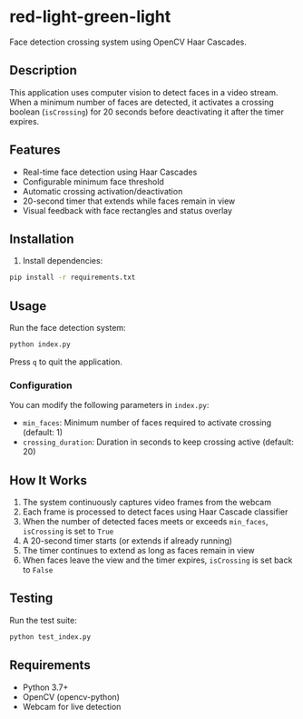# red-light-green-light

Face detection crossing system using OpenCV Haar Cascades.

## Description

This application uses computer vision to detect faces in a video stream. When a minimum number of faces are detected, it activates a crossing boolean (`isCrossing`) for 20 seconds before deactivating it after the timer expires.

## Features

- Real-time face detection using Haar Cascades
- Configurable minimum face threshold
- Automatic crossing activation/deactivation
- 20-second timer that extends while faces remain in view
- Visual feedback with face rectangles and status overlay

## Installation

1. Install dependencies:
```bash
pip install -r requirements.txt
```

## Usage

Run the face detection system:
```bash
python index.py
```

Press `q` to quit the application.

### Configuration

You can modify the following parameters in `index.py`:

- `min_faces`: Minimum number of faces required to activate crossing (default: 1)
- `crossing_duration`: Duration in seconds to keep crossing active (default: 20)

## How It Works

1. The system continuously captures video frames from the webcam
2. Each frame is processed to detect faces using Haar Cascade classifier
3. When the number of detected faces meets or exceeds `min_faces`, `isCrossing` is set to `True`
4. A 20-second timer starts (or extends if already running)
5. The timer continues to extend as long as faces remain in view
6. When faces leave the view and the timer expires, `isCrossing` is set back to `False`

## Testing

Run the test suite:
```bash
python test_index.py
```

## Requirements

- Python 3.7+
- OpenCV (opencv-python)
- Webcam for live detection
